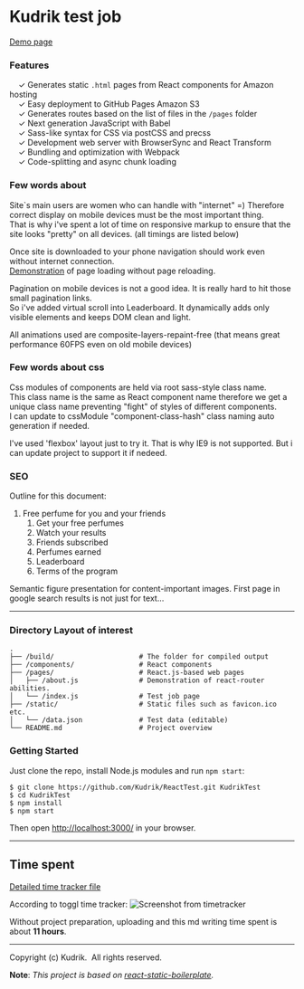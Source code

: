 # Kudrik test job

[Demo page](http://kudrik.github.io/)

### Features

&nbsp; &nbsp; ✓ Generates static `.html` pages from React components for Amazon hosting<br>
&nbsp; &nbsp; ✓ Easy deployment to GitHub Pages Amazon S3<br>
&nbsp; &nbsp; ✓ Generates routes based on the list of files in the `/pages` folder<br>
&nbsp; &nbsp; ✓ Next generation JavaScript with Babel<br>
&nbsp; &nbsp; ✓ Sass-like syntax for CSS via postCSS and precss<br>
&nbsp; &nbsp; ✓ Development web server with BrowserSync and React Transform<br>
&nbsp; &nbsp; ✓ Bundling and optimization with Webpack<br>
&nbsp; &nbsp; ✓ Code-splitting and async chunk loading<br>


### Few words about

Site`s main users are women who can handle with "internet" =) Therefore correct display on mobile devices must be the most important thing.<br>
That is why i've spent a lot of time on responsive markup to ensure that the site looks "pretty" on all devices. (all timings are listed below)

Once site is downloaded to your phone navigation should work even without internet connection.<br>
[Demonstration](http://kudrik.github.io/about) of page loading without page reloading.

Pagination on mobile devices is not a good idea. It is really hard to hit those small pagination links.<br>
So i've added virtual scroll into Leaderboard. It dynamically adds only visible elements and keeps DOM clean and light.

All animations used are composite-layers-repaint-free (that means great performance 60FPS even on old mobile devices) 


### Few words about css

Css modules of components are held via root sass-style class name. <br>
This class name is the same as React component name therefore we get a unique class name preventing "fight" of styles of different components.<br> 
I can update to cssModule "component-class-hash" class naming auto generation if needed.

I've used 'flexbox' layout just to try it. That is why IE9 is not supported. But i can update project to support it if nedeed.


### SEO

Outline for this document:

1. Free perfume for you and your friends
    1. Get your free perfumes
    2. Watch your results
      1. Friends subscribed
      2. Perfumes earned
    3. Leaderboard
    4. Terms of the program

Semantic figure presentation for content-important images. First page in google search results is not just for text...

----------

### Directory Layout of interest

```
.
├── /build/                     # The folder for compiled output
├── /components/                # React components
├── /pages/                     # React.js-based web pages
│   ├── /about.js               # Demonstration of react-router abilities.
│   └── /index.js               # Test job page
├── /static/                    # Static files such as favicon.ico etc.
│   └── /data.json              # Test data (editable)
└── README.md                   # Project overview
```

### Getting Started

Just clone the repo, install Node.js modules and run `npm start`:

```
$ git clone https://github.com/Kudrik/ReactTest.git KudrikTest
$ cd KudrikTest
$ npm install
$ npm start
```

Then open [http://localhost:3000/](http://localhost:3000/) in your browser.

-----
## Time spent 

[Detailed time tracker file](https://github.com/Kudrik/Scentbird/blob/master/Toggl_time_entries_2016-01-21_to_2016-01-25.pdf)

According to toggl time tracker:
![Screenshot from timetracker](https://dl.dropboxusercontent.com/u/4693406/pics/Screenshot%202016-01-25%2015.07.16.png)

Without project preparation, uploading and this md writing time spent is about **11 hours**.

---
Copyright (c) Kudrik.&nbsp; All rights reserved.

**Note**: *This project is based on [react-static-boilerplate](https://github.com/koistya/react-static-boilerplate).*

